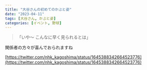 ```yaml
---
title: "大谷さんの初めてのかぶと姿"
date: "2023-04-11"
tags: [大谷さん, かぶと姿]
categories: [イベント, 野球]
---
```


> 「いや〜 こんなに早く見られるとは」

関係者の方々が喜んでおられますね

[https://twitter.com/nhk_kagoshima/status/1645388342664523776](https://twitter.com/nhk_kagoshima/status/1645388342664523776)
